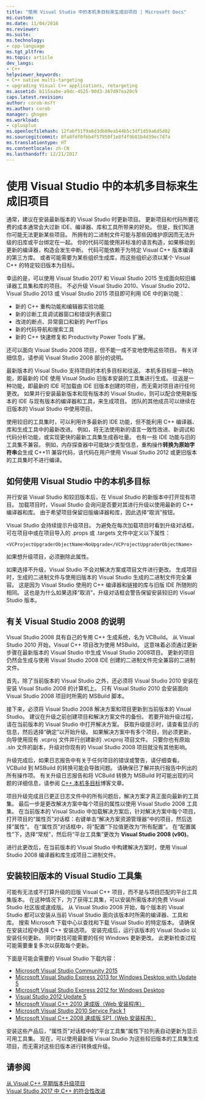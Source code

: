 ```yaml
---
title: "使用 Visual Studio 中的本机多目标来生成旧项目 | Microsoft Docs"
ms.custom: 
ms.date: 11/04/2016
ms.reviewer: 
ms.suite: 
ms.technology:
- cpp-language
ms.tgt_pltfrm: 
ms.topic: article
dev_langs:
- C++
helpviewer_keywords:
- C++ native multi-targeting
- upgrading Visual C++ applications, retargeting
ms.assetid: b115aabe-a9dc-4525-90d3-367d97ea20c9
caps.latest.revision: 
author: corob-msft
ms.author: corob
manager: ghogen
ms.workload:
- cplusplus
ms.openlocfilehash: 12fabf51f9a6d3db89ea544b5c3df1d59a6d5d02
ms.sourcegitcommit: 8fa8fdf0fbb4f57950f1e8f4f9b81b4d39ec7d7a
ms.translationtype: HT
ms.contentlocale: zh-CN
ms.lasthandoff: 12/21/2017
---
```

# <a name="use-native-multi-targeting-in-visual-studio-to-build-old-projects"></a>使用 Visual Studio 中的本机多目标来生成旧项目

通常，建议在安装最新版本的 Visual Studio 时更新项目。 更新项目和代码所要花费的成本通常会大过新 IDE、编译器、库和工具所带来的好处。 但是，我们知道你可能无法更新某些项目。 所拥有的二进制文件可能与那些因维护原因而无法升级的旧库或平台绑定在一起。 你的代码可能使用非标准的语言构造，如果移动到更新的编译器，构造会发生中断。 代码可能依赖于为特定 Visual C++ 版本编译的第三方库。 或者可能需要为某些组织生成库，而这些组织必须以某个 Visual C++ 的特定较旧版本为目标。

幸运的是，可以使用 Visual Studio 2017 和 Visual Studio 2015 生成面向较旧编译器工具集和库的项目。 不必升级 Visual Studio 2010、Visual Studio 2012、Visual Studio 2013 或 Visual Studio 2015 项目即可利用 IDE 中的新功能：

 - 新的 C++ 重构功能和编辑器实验功能
 - 新的诊断工具调试器窗口和错误列表窗口
 - 改进的断点、异常窗口和新的 PerfTips
 - 新的代码导航和搜索工具
 - 新的 C++ 快速修复和 Productivity Power Tools 扩展。

还可以面向 Visual Studio 2008 项目，但不能一成不变地使用这些项目。 有关详细信息，请参阅 Visual Studio 2008 部分的说明。

最新版本的 Visual Studio 支持项目的本机多目标和往返。 本机多目标是一种功能，即最新的 IDE 使用 Visual Studio 旧版本安装的工具集进行生成。 往返是一种功能，即最新的 IDE 可加载由 IDE 旧版本创建的项目，而无需对项目进行任何更改。 如果并行安装最新版本和现有版本的 Visual Studio，则可以配合使用新版本的 IDE 与现有版本的编译器和工具，来生成项目。 团队的其他成员可以继续在旧版本的 Visual Studio 中使用项目。

使用较旧的工具集时，可以利用许多最新的 IDE 功能，但不能利用 C++ 编译器、库和生成工具中的最新改进。 例如，将无法使用新的语言一致性改进、新调试和代码分析功能，或实现更快的最新工具集生成吞吐量。 也有一些 IDE 功能与旧的工具集不兼容。 例如，内存探查器中可能缺少类型信息，重构操作**转换为原始字符串**会生成 C++11 兼容代码，该代码在用户使用 Visual Studio 2012 或更旧版本的工具集时不进行编译。

## <a name="how-to-use-native-multi-targeting-in-visual-studio"></a>如何使用 Visual Studio 中的本机多目标

并行安装 Visual Studio 和较旧版本后，在 Visual Studio 的新版本中打开现有项目。 加载项目时，Visual Studio 会询问是否要对其进行升级以使用最新的 C++ 编译器和库。 由于希望项目保留旧版编译器和库，因此选择“取消”按钮。

Visual Studio 会持续提示升级项目。 为避免在每次加载项目时看到升级对话框，可在项目中或在项目导入的 .props 或 .targets 文件中定义以下属性：

`<VCProjectUpgraderObjectName>NoUpgrade</VCProjectUpgraderObjectName>`

如果想升级项目，必须删除此属性。

如果选择不升级，Visual Studio 不会对解决方案或项目文件进行更改。 生成项目时，生成的二进制文件与使用旧版本的 Visual Studio 生成的二进制文件完全兼容。 这是因为 Visual Studio 使用的 C++ 编译器和链接的库与旧版 IDE 所随附的相同。 这也是为什么如果选择“取消”，升级对话框会警告保留安装较旧的 Visual Studio 版本。

## <a name="instructions-for-visual-studio-2008"></a>有关 Visual Studio 2008 的说明  
  
Visual Studio 2008 具有自己的专用 C++ 生成系统，名为 VCBuild。 从 Visual Studio 2010 开始，Visual C++ 项目改为使用 MSBuild。 这意味着必须通过更新步骤在最新版本的 Visual Studio 中生成 Visual Studio 2008项目。 更新的项目仍然会生成与使用 Visual Studio 2008 IDE 创建的二进制文件完全兼容的二进制文件。

首先，除了当前版本的 Visual Studio 之外，还必须将 Visual Studio 2010 安装在安装 Visual Studio 2008 的计算机上。 只有 Visual Studio 2010 会安装面向 Visual Studio 2008 项目时所需的 MSBuild 脚本。 

接下来，必须将 Visual Studio 2008 解决方案和项目更新到当前版本的 Visual Studio。 建议在升级之前创建项目和解决方案文件的备份。 若要开始升级过程，请在当前版本的 Visual Studio 中打开解决方案。 获取升级提示时，请查看显示的信息，然后选择“确定”以开始升级。 如果解决方案中有多个项目，则必须更新，向导使用现有 .vcproj 文件并行创建新的 .vcxproj 项目文件。 只要你也有原始 .sln 文件的副本，升级对你现有的 Visual Studio 2008 项目就没有其他影响。

升级完成后，如果日志报告中有关于任何项目的错误或警告，请仔细查看。 VCBuild 到 MSBuild 的转换可能会导致问题。 请确保已了解并执行报告中列出的所有操作项。 有关升级日志报告和将 VCBuild 转换为 MSBuild 时可能出现的问题的详细信息，请参阅 [C++ 本机多目标](https://blogs.msdn.microsoft.com/vcblog/2009/12/08/c-native-multi-targeting/)博客文章。

项目升级完成且已更正日志文件中的所有问题后，解决方案才真正面向最新的工具集。 最后一步是更改解决方案中每个项目的属性以使用 Visual Studio 2008 工具集。 在当前版本的 Visual Studio 中加载解决方案后，针对解决方案中每个项目，打开项目的“属性页”对话框：右键单击“解决方案资源管理器”中的项目，然后选择“属性”。 在“属性页”对话框中，将“配置”下拉值更改为“所有配置”。 在“配置属性”下，选择“常规”，然后将“平台工具集”更改为 **Visual Studio 2008 (v90)**。

进行此更改后，在当前版本的 Visual Studio 中构建解决方案时，使用 Visual Studio 2008 编译器和库生成项目二进制文件。

## <a name="install-an-older-visual-studio-toolset"></a>安装较旧版本的 Visual Studio 工具集

可能有无法或不打算升级的旧版 Visual C++ 项目，而不是与项目匹配的平台工具集版本。 在这种情况下，为了获得工具集，可以安装所需版本的免费 Visual Studio 社区版或速成版。 从 Visual Studio 2008 开始，每个版本的 Visual Studio 都可以安装从当前 Visual Studio 面向该版本时所需的编译器、工具和库。 搜索 Microsoft 下载中心以查找和下载 Visual Studio 的特定版本。 请确保在安装过程中选择 C++ 安装选项。 安装完成后，运行该版本的 Visual Studio 以安装任何更新。 同时查找可能需要的任何 Windows 更新更改。 此更新检查过程可能需要重复多次以获取每个更新。

下面是可能会需要的 Visual Studio 下载内容：

  - [Microsoft Visual Studio Community 2015](https://www.microsoft.com/en-us/download/details.aspx?id=48146)  
  - [Microsoft Visual Studio Express 2013 for Windows Desktop with Update 5](https://www.microsoft.com/en-us/download/details.aspx?id=48131)  
  - [Microsoft Visual Studio Express 2012 for Windows Desktop](https://www.microsoft.com/en-us/download/details.aspx?id=34673)  
  - [Visual Studio 2012 Update 5](https://www.microsoft.com/en-us/download/details.aspx?id=34673)  
  - [Microsoft Visual C++ 2010 速成版（Web 安装程序）](https://download.microsoft.com/download/1/D/9/1D9A6C0E-FC89-43EE-9658-B9F0E3A76983/vc_web.exe)  
  - [Microsoft Visual Studio 2010 Service Pack 1](https://www.microsoft.com/en-us/download/details.aspx?id=23691)  
  - [Microsoft Visual C++ 2008 速成版 SP1（Web 安装程序）](https://go.microsoft.com/?linkid=7729279)  

安装这些产品后，“属性页”对话框中的“平台工具集”属性下拉列表自动更新为显示可用工具集。 现在，可以使用最新版 Visual Studio 为这些较旧版本的工具集生成项目，而无需对这些旧版本进行转换或升级。

## <a name="see-also"></a>请参阅

[从 Visual C++ 早期版本升级项目](upgrading-projects-from-earlier-versions-of-visual-cpp.md)  
[Visual Studio 2017 中 C++ 的符合性改进](../cpp-conformance-improvements-2017.md)  
